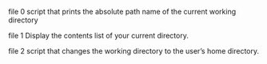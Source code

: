 file 0 
script that prints the absolute path name of the current working directory

file 1
Display the contents list of your current directory.

file 2
script that changes the working directory to the user’s home directory.

